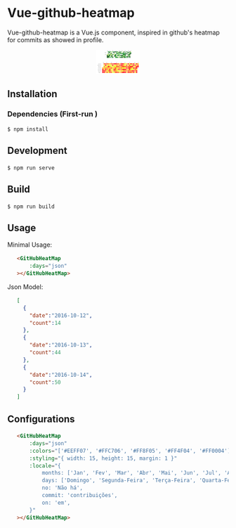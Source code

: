 # Vue-github-heatmap

Vue-github-heatmap is a Vue.js component, inspired in github's heatmap for commits as showed in profile.

<p align="center">
    <img width="100" src="public/example.png" alt="vue-github-heatmap">
</p>

## Installation

### Dependencies (First-run )

```
$ npm install
```

## Development
```
$ npm run serve
```

## Build
```
$ npm run build
```

## Usage

Minimal Usage:

```html
   <GitHubHeatMap
       :days="json"
   ></GitHubHeatMap>
```

Json Model:
```json
   [
     {
       "date":"2016-10-12",
       "count":14
     },
     {
       "date":"2016-10-13",
       "count":44
     },
     {
       "date":"2016-10-14",
       "count":50
     }
   ]
```

## Configurations

```html
   <GitHubHeatMap
       :days="json"
       :colors="['#EEFF07', '#FFC706', '#FF8F05', '#FF4F04', '#FF0004']"
       :styling="{ width: 15, height: 15, margin: 1 }"
       :locale="{
           months: ['Jan', 'Fev', 'Mar', 'Abr', 'Mai', 'Jun', 'Jul', 'Ago', 'Set', 'Out', 'Nov', 'Dez'],
           days: ['Domingo', 'Segunda-Feira', 'Terça-Feira', 'Quarta-Feira', 'Quinta-Feira', 'Sexta-Feira', 'Sábado'],
           no: 'Não há',
           commit: 'contribuições',
           on: 'em',
       }"
   ></GitHubHeatMap>
```
